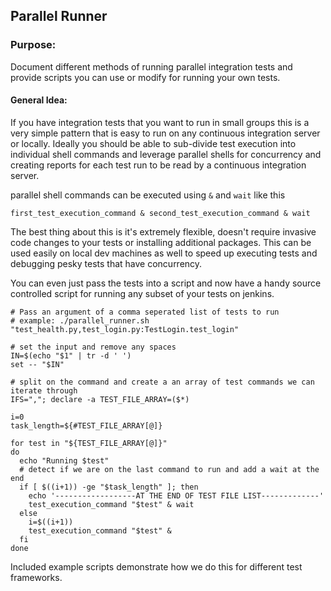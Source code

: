 ## Parallel Runner 

### Purpose:
Document different methods of running parallel integration tests and provide scripts you can use or modify for running your own tests.

#### General Idea:
If you have integration tests that you want to run in small groups this is a very simple pattern that is easy to run on any continuous integration server or locally. Ideally you should be able to sub-divide test execution into individual shell commands and leverage parallel shells for concurrency and creating reports for each test run to be read by a continuous integration server. 

parallel shell commands can be executed using `&` and `wait` like this

```
first_test_execution_command & second_test_execution_command & wait
```
The best thing about this is it's extremely flexible, doesn't require invasive code changes to your tests or installing additional packages. This can be used easily on local dev machines as well to speed up executing tests and debugging pesky tests that have concurrency.

You can even just pass the tests into a script and now have a handy source controlled script for running any subset of your tests on jenkins. 

```
# Pass an argument of a comma seperated list of tests to run
# example: ./parallel_runner.sh "test_health.py,test_login.py:TestLogin.test_login"

# set the input and remove any spaces
IN=$(echo "$1" | tr -d ' ')
set -- "$IN"

# split on the command and create a an array of test commands we can iterate through
IFS=","; declare -a TEST_FILE_ARRAY=($*)

i=0
task_length=${#TEST_FILE_ARRAY[@]}

for test in "${TEST_FILE_ARRAY[@]}"
do
  echo "Running $test"
  # detect if we are on the last command to run and add a wait at the end
  if [ $((i+1)) -ge "$task_length" ]; then
    echo '------------------AT THE END OF TEST FILE LIST-------------'
    test_execution_command "$test" & wait
  else
    i=$((i+1))
    test_execution_command "$test" &
  fi
done
```


Included example scripts demonstrate how we do this for different test frameworks.